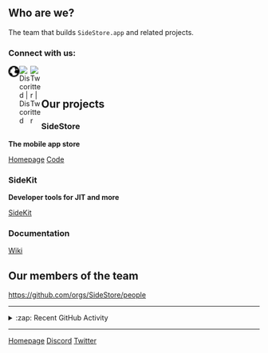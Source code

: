 <!-- 
Docs: How to use GitHub README and actions to auto-generate embedded content.
https://github.com/anuraghazra/github-readme-stats
https://www.youtube.com/watch?v=n6d4KHSKqGk
https://github.com/rahuldkjain/github-profile-readme-generator
 -->

## Who are we?

The team that builds `SideStore.app` and related projects.

### Connect with us:

<!--
[![Website](https://img.shields.io/website?label=sidestore.io&style=for-the-badge&url=https://sidestore.io)](https://sidestore.io)
[![Twitter Follow](https://img.shields.io/twitter/follow/sidestore_io?color=1DA1F2&logo=twitter&style=for-the-badge)](https://twitter.com/intent/follow?original_referer=https%3A%2F%2Fgithub.com%2Fsidestore&screen_name=sidestore)
[![GitHub Followers](https://img.shields.io/github/followers/sidestore?style=for-the-badge)]()
[![GitHub Sponsors](https://img.shields.io/github/sponsors/sidestore?style=for-the-badge
)]() 
-->

[<img align="left" alt="sidestore.io" width="22px" src="https://raw.githubusercontent.com/iconic/open-iconic/master/svg/globe.svg" />][website]
[<img align="left" alt="Discord | Discord" width="22px" src="https://cdn.jsdelivr.net/npm/simple-icons@v3/icons/discord.svg" />][discord]
[<img align="left" alt="Twitter | Twitter" width="22px" src="https://cdn.jsdelivr.net/npm/simple-icons@v3/icons/twitter.svg" />][twitter]

<br />
<br />

## Our projects

### SideStore

__The mobile app store__

[Homepage][website]
[Code][git.sidestore]

### SideKit

__Developer tools for JIT and more__

[SideKit][git.sidekit]

### Documentation

[Wiki][wiki]

## Our members of the team

https://github.com/orgs/SideStore/people

---

<details>
  <summary>:zap: Recent GitHub Activity</summary>

<!--START_SECTION:activity-->
1. 🗣 Commented on [#799](https://github.com/SideStore/SideStore/issues/799) in [SideStore/SideStore](https://github.com/SideStore/SideStore)
2. ❗️ Opened issue [#799](https://github.com/SideStore/SideStore/issues/799) in [SideStore/SideStore](https://github.com/SideStore/SideStore)
3. 🎉 Merged PR [#798](https://github.com/SideStore/SideStore/pull/798) in [SideStore/SideStore](https://github.com/SideStore/SideStore)
4. 🗣 Commented on [#798](https://github.com/SideStore/SideStore/issues/798) in [SideStore/SideStore](https://github.com/SideStore/SideStore)
5. 💪 Opened PR [#798](https://github.com/SideStore/SideStore/pull/798) in [SideStore/SideStore](https://github.com/SideStore/SideStore)
6. 🎉 Merged PR [#797](https://github.com/SideStore/SideStore/pull/797) in [SideStore/SideStore](https://github.com/SideStore/SideStore)
7. 🗣 Commented on [#797](https://github.com/SideStore/SideStore/issues/797) in [SideStore/SideStore](https://github.com/SideStore/SideStore)
8. 🗣 Commented on [#797](https://github.com/SideStore/SideStore/issues/797) in [SideStore/SideStore](https://github.com/SideStore/SideStore)
9. 🗣 Commented on [#797](https://github.com/SideStore/SideStore/issues/797) in [SideStore/SideStore](https://github.com/SideStore/SideStore)
10. 🗣 Commented on [#797](https://github.com/SideStore/SideStore/issues/797) in [SideStore/SideStore](https://github.com/SideStore/SideStore)
11. ❌ Reopened PR [#797](https://github.com/SideStore/SideStore/pull/797) in [SideStore/SideStore](https://github.com/SideStore/SideStore)
12. ❌ Closed PR [#797](https://github.com/SideStore/SideStore/pull/797) in [SideStore/SideStore](https://github.com/SideStore/SideStore)
13. 💪 Opened PR [#797](https://github.com/SideStore/SideStore/pull/797) in [SideStore/SideStore](https://github.com/SideStore/SideStore)
14. 🎉 Merged PR [#796](https://github.com/SideStore/SideStore/pull/796) in [SideStore/SideStore](https://github.com/SideStore/SideStore)
15. 🗣 Commented on [#796](https://github.com/SideStore/SideStore/issues/796) in [SideStore/SideStore](https://github.com/SideStore/SideStore)
16. 🗣 Commented on [#796](https://github.com/SideStore/SideStore/issues/796) in [SideStore/SideStore](https://github.com/SideStore/SideStore)
17. 💪 Opened PR [#796](https://github.com/SideStore/SideStore/pull/796) in [SideStore/SideStore](https://github.com/SideStore/SideStore)
18. 🗣 Commented on [#792](https://github.com/SideStore/SideStore/issues/792) in [SideStore/SideStore](https://github.com/SideStore/SideStore)
19. 🗣 Commented on [#792](https://github.com/SideStore/SideStore/issues/792) in [SideStore/SideStore](https://github.com/SideStore/SideStore)
20. 🗣 Commented on [#792](https://github.com/SideStore/SideStore/issues/792) in [SideStore/SideStore](https://github.com/SideStore/SideStore)
<!--END_SECTION:activity-->

</details>

---

[Homepage][patreon] [Discord][discord] [Twitter][twitter]

<!--
- [Patreon][patreon]
- [OpenCollective][opencollective]
- [YouTube][youtube]
-->

[website]: https://sidestore.io
[wiki]: https://wiki.sidestore.io
[twitter]: https://twitter.com/sidestore_io
[discord]: https://discord.gg/sidestore-949183273383395328
[youtube]: https://youtube.com/TODO
[patreon]: https://www.patreon.com/SideStore
[opencollective]: https://opencollective.com/TODO
[git.sidestore]: https://github.com/SideStore/SideStore/
[git.sidekit]: https://github.com/SideStore/SideKit

